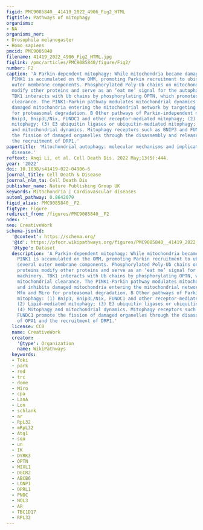 ```yaml
---
figid: PMC9085840__41419_2022_4906_Fig2_HTML
figtitle: Pathways of mitophagy
organisms:
- NA
organisms_ner:
- Drosophila melanogaster
- Homo sapiens
pmcid: PMC9085840
filename: 41419_2022_4906_Fig2_HTML.jpg
figlink: /pmc/articles/PMC9085840/figure/Fig2/
number: F2
caption: 'A Parkin-dependent mitophagy: While mitochondria became damaged (pink),
  PINK1 is accumulated on the OMM, promoting Parkin recruitment to ubiquitinate several
  outer membrane components. Phosphorylated Poly-Ub chains on mitochondrial proteins
  modify other proteins and serve as an ‘eat me’ signal for the autophagic machinery.
  TBK1 interacts with Ub chains by phosphorylating OPTN, which promotes mitochondrial
  clearance. The PINK1-Parkin pathway modulates mitochondrial dynamics and inhibits
  damaged mitochondria entering the mitochondrial network by targeting Mfn and Miro
  for proteasomal degradation. B Other pathways of Parkin-independent mitophagy: (1)
  Bnip3, Bnip3L/Nix, FUNDC1 and other receptor-mediated mitophagy; (2) Lipid-mediated
  mitophagy; (3) E3 ubiquitin ligases or ubiquitin-mediated mitophagy; (4) Mitophagy
  and mitochondrial dynamics. Mitophagy receptors such as BNIP3 and FUNDC1 promote
  the fission of damaged organelles through the disassembly and release of OPA1 and
  the recruitment of DRP1.'
papertitle: 'Mitochondrial autophagy: molecular mechanisms and implications for cardiovascular
  disease.'
reftext: Anqi Li, et al. Cell Death Dis. 2022 May;13(5):444.
year: '2022'
doi: 10.1038/s41419-022-04906-6
journal_title: Cell Death & Disease
journal_nlm_ta: Cell Death Dis
publisher_name: Nature Publishing Group UK
keywords: Mitochondria | Cardiovascular diseases
automl_pathway: 0.8642079
figid_alias: PMC9085840__F2
figtype: Figure
redirect_from: /figures/PMC9085840__F2
ndex: ''
seo: CreativeWork
schema-jsonld:
  '@context': https://schema.org/
  '@id': https://pfocr.wikipathways.org/figures/PMC9085840__41419_2022_4906_Fig2_HTML.html
  '@type': Dataset
  description: 'A Parkin-dependent mitophagy: While mitochondria became damaged (pink),
    PINK1 is accumulated on the OMM, promoting Parkin recruitment to ubiquitinate
    several outer membrane components. Phosphorylated Poly-Ub chains on mitochondrial
    proteins modify other proteins and serve as an ‘eat me’ signal for the autophagic
    machinery. TBK1 interacts with Ub chains by phosphorylating OPTN, which promotes
    mitochondrial clearance. The PINK1-Parkin pathway modulates mitochondrial dynamics
    and inhibits damaged mitochondria entering the mitochondrial network by targeting
    Mfn and Miro for proteasomal degradation. B Other pathways of Parkin-independent
    mitophagy: (1) Bnip3, Bnip3L/Nix, FUNDC1 and other receptor-mediated mitophagy;
    (2) Lipid-mediated mitophagy; (3) E3 ubiquitin ligases or ubiquitin-mediated mitophagy;
    (4) Mitophagy and mitochondrial dynamics. Mitophagy receptors such as BNIP3 and
    FUNDC1 promote the fission of damaged organelles through the disassembly and release
    of OPA1 and the recruitment of DRP1.'
  license: CC0
  name: CreativeWork
  creator:
    '@type': Organization
    name: WikiPathways
  keywords:
  - Toki
  - park
  - red
  - trc
  - dome
  - Miro
  - cpa
  - LanA
  - Lon
  - schlank
  - ar
  - RpL32
  - mRpL32
  - Atg1
  - squ
  - un
  - IK
  - DYRK3
  - OPTN
  - MIXL1
  - DGCR2
  - ABCB6
  - LONP1
  - OPRL1
  - PNOC
  - NOL3
  - AR
  - TBC1D17
  - RPL32
---
```

